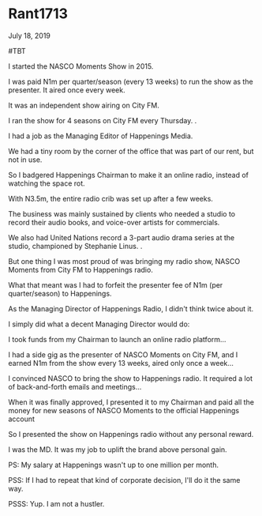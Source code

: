 # Rant1713


July 18, 2019

#TBT

I started the NASCO Moments Show in 2015.

I was paid N1m per quarter/season (every 13 weeks) to run the show as the presenter. It aired once every week. 

It was an independent show airing on City FM.

I ran the show for 4 seasons on City FM every Thursday.
.

I had a job as the Managing Editor of Happenings Media.

We had a tiny room by the corner of the office that was part of our rent, but not in use.

So I badgered Happenings Chairman to make it an online radio, instead of watching the space rot.

With N3.5m, the entire radio crib was set up after a few weeks.

The business was mainly sustained by clients who needed a studio to record their audio books, and voice-over artists for commercials.

We also had United Nations record a 3-part audio drama series at the studio, championed by Stephanie Linus.
.

But one thing I was most proud of was bringing my radio show, NASCO Moments from City FM to Happenings radio. 

What that meant was I had to forfeit the presenter fee of N1m (per quarter/season) to Happenings.

As the Managing Director of Happenings Radio, I didn't think twice about it.

I simply did what a decent Managing Director would do:

I took funds from my Chairman to launch an online radio platform...

I had a side gig as the presenter of NASCO Moments on City FM, and I earned N1m from the show every 13 weeks, aired only once a week...

I convinced NASCO to bring the show to Happenings radio. It required a lot of back-and-forth emails and meetings...

When it was finally approved, I presented it to my Chairman and paid all the money for new seasons of NASCO Moments to the official Happenings account 

So I presented the show on Happenings radio without any personal reward. 

I was the MD. It was my job to uplift the brand above personal gain.

PS: My salary at Happenings wasn't up to one million per month. 

PSS: If I had to repeat that kind of corporate decision, I'll do it the same way. 

PSSS: Yup. I am not a hustler.